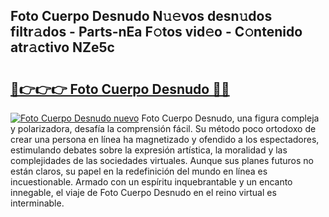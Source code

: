 ## Foto Cuerpo Desnudo N𝚞𝚎vos desn𝚞dos filtr𝚊dos - Parts-nEa F𝚘tos vid𝚎o - C𝚘ntenido atr𝚊ctivo NZe5c

# <h2><a href="http://mb7ytc.tromn.icu/?c=Foto+Cuerpo+Desnudo">🔗👉👉👉 Foto Cuerpo Desnudo 🔗🔗</a></h2>

[![Foto Cuerpo Desnudo nuevo](https://i.imgur.com/pEAQMta.gif)](http://mb7ytc.tromn.icu/?c=Foto+Cuerpo+Desnudo)
Foto Cuerpo Desnudo, una figura compleja y polarizadora, desafía la comprensión fácil. Su método poco ortodoxo de crear una persona en línea ha magnetizado y ofendido a los espectadores, estimulando debates sobre la expresión artística, la moralidad y las complejidades de las sociedades virtuales. Aunque sus planes futuros no están claros, su papel en la redefinición del mundo en línea es incuestionable. Armado con un espíritu inquebrantable y un encanto innegable, el viaje de Foto Cuerpo Desnudo en el reino virtual es interminable.
